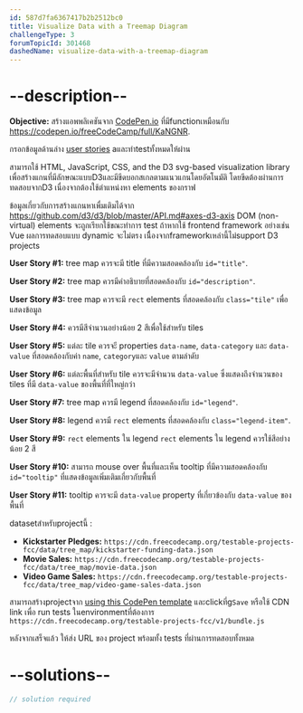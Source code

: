 ```yaml
---
id: 587d7fa6367417b2b2512bc0
title: Visualize Data with a Treemap Diagram
challengeType: 3
forumTopicId: 301468
dashedName: visualize-data-with-a-treemap-diagram
---
```


# --description--

**Objective:** สร้างแอพพลิเคชันจาก [CodePen.io](https://codepen.io) ที่มีfunctionเหมือนกับ <https://codepen.io/freeCodeCamp/full/KaNGNR>.

กรอกข้อมูลด้านล่าง [user stories](https://en.wikipedia.org/wiki/User_story) aและทำtestทั้งหมดให้ผ่าน 

สามารถใช้ HTML, JavaScript, CSS, and the D3 svg-based visualization library เพื่อสร้างแกนที่มีลักษณะแบบD3และมีขีดบอกสเกลตามแนวแกนโดยอัตโนมัติ โดยขีดต้องผ่านการทดสอบจากD3 เนื่องจากต้องใช้ตำแหน่งหา elements ของกราฟ 

ข้อมูลเกี่ยวกับการสร้างแกนหาเพื่มเติมได้จาก <https://github.com/d3/d3/blob/master/API.md#axes-d3-axis>
DOM (non-virtual) elements จะถูกเรียกใช้ขณะทำการ test ถ้าหากใช้ frontend framework อย่างเช่น Vue ผลการทดสอบแบบ dynamic จะไม่ตรง เนืื่องจากframeworkเหล่านี้ไม่support D3 projects

**User Story #1:** tree map ควรจะมี title ที่มีความสอดคล้องกับ `id="title"`.

**User Story #2:** tree map ควรมีคำอธิบายที่สอดคล้องกับ `id="description"`.

**User Story #3:** tree map ควรจะมี `rect` elements ที่สอดคล้องกับ `class="tile"` เพื่อแสดงข้อมูล

**User Story #4:** ควรมีสีจำนวนอย่างน้อย 2 สีเพื่อใช้สำหรับ tiles

**User Story #5:** แต่ละ tile ควรจะี properties `data-name`, `data-category` และ `data-value` ที่สอดคล้องกับค่า `name`, `category`และ `value` ตามลำดับ

**User Story #6:** แต่ละพื้นที่สำหรับ tile ควรจะมีจำนวน `data-value` ซึ่งแสดงถึงจำนวนของ tiles ที่มี `data-value` ของพื้นที่ที่ใหญ่กว่า

**User Story #7:** tree map ควรมี legend ที่สอดคล้องกับ `id="legend"`.

**User Story #8:** legend ควรมี `rect` elements ที่สอดคล้องกับ `class="legend-item"`.

**User Story #9:** `rect` elements ใน legend `rect` elements ใน legend ควรใช้สีอย่างน้อย 2 สี

**User Story #10:** สามารถ mouse over พื้นที่และเห็น tooltip ที่มีความสอดคล้องกับ `id="tooltip"` ที่แสดงข้อมูลเพิ่มเติมเกี่ยวกับพื้นที่

**User Story #11:** tooltip ควรจะมี `data-value` property ที่เกี่ยวข้องกับ `data-value` ของพื้นที่

datasetสำหรับprojectนี้ :  

-   **Kickstarter Pledges:** `https://cdn.freecodecamp.org/testable-projects-fcc/data/tree_map/kickstarter-funding-data.json`
-   **Movie Sales:** `https://cdn.freecodecamp.org/testable-projects-fcc/data/tree_map/movie-data.json`
-   **Video Game Sales:** `https://cdn.freecodecamp.org/testable-projects-fcc/data/tree_map/video-game-sales-data.json`

สามารถสร้างprojectจาก <a href='https://codepen.io/pen?template=MJjpwO' target='_blank' rel='nofollow'>using this CodePen template</a> และclickที่g`Save` หรือใช้ CDN link เพื่อ run tests ในenvironmentที่ต้องการ  `https://cdn.freecodecamp.org/testable-projects-fcc/v1/bundle.js`

หลังจากเสร็จแล้ว ให้ส่ง URL ของ project พร้อมทั้ง tests ที่ผ่านการทดสอบทั้งหมด

# --solutions--

```js
// solution required
```
